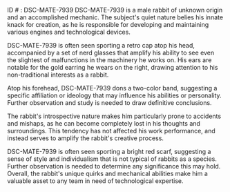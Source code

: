 ID # : DSC-MATE-7939
DSC-MATE-7939 is a male rabbit of unknown origin and an accomplished mechanic. The subject's quiet nature belies his innate knack for creation, as he is responsible for developing and maintaining various engines and technological devices. 

DSC-MATE-7939 is often seen sporting a retro cap atop his head, accompanied by a set of nerd glasses that amplify his ability to see even the slightest of malfunctions in the machinery he works on. His ears are notable for the gold earring he wears on the right, drawing attention to his non-traditional interests as a rabbit. 

Atop his forehead, DSC-MATE-7939 dons a two-color band, suggesting a specific affiliation or ideology that may influence his abilities or personality. Further observation and study is needed to draw definitive conclusions.

The rabbit's introspective nature makes him particularly prone to accidents and mishaps, as he can become completely lost in his thoughts and surroundings. This tendency has not affected his work performance, and instead serves to amplify the rabbit's creative process. 

DSC-MATE-7939 is often seen sporting a bright red scarf, suggesting a sense of style and individualism that is not typical of rabbits as a species. Further observation is needed to determine any significance this may hold. Overall, the rabbit's unique quirks and mechanical abilities make him a valuable asset to any team in need of technological expertise.